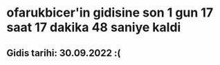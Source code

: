 # ofarukbicer'in gidisine son 1 gun 17 saat 17 dakika 48 saniye kaldi

## Gidis tarihi: 30.09.2022 :(